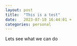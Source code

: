 ```yaml
---
layout: post
title:  "This is a test"
date:   2023-07-10 16:44:01 +
categories: personal
---
```



Lets see what we can do

